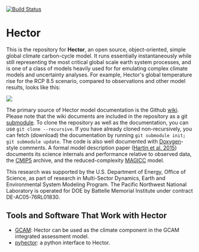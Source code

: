 [![Build Status](https://travis-ci.org/JGCRI/hector.svg?branch=master)](https://travis-ci.org/JGCRI/hector)

Hector
======

This is the repository for **Hector**, an open source, object-oriented, simple global climate carbon-cycle model. It  runs essentially instantaneously while still representing the most critical global scale earth system processes, and is one of a class of models heavily used for for emulating complex climate models and uncertainty analyses. For example, Hector's global temperature rise for the RCP 8.5 scenario, compared to observations and other model results, looks like this:

![](https://github.com/JGCRI/hector/wiki/rcp85.png)

The primary source of Hector model documentation is the Github [wiki](https://github.com/JGCRI/hector/wiki). Please note that the wiki documents are included in the repository as a git [submodule](https://git-scm.com/book/en/v2/Git-Tools-Submodules). To clone the repository as well as the documentation, you can use `git clone --recursive`. If you have already cloned non-recursively, you can fetch (download) the documentation by running `git submodule init; git submodule update`. The code is also well documented with [Doxygen](http://doxygen.org)-style comments. A formal model description paper ([Hartin et al. 2015](http://www.geosci-model-dev.net/8/939/2015/gmd-8-939-2015.html)) documents its science internals and performance relative to observed data, the [CMIP5](http://cmip-pcmdi.llnl.gov/cmip5/) archive, and the reduced-complexity [MAGICC](http://www.magicc.org) model.

This research was supported by the U.S. Department of Energy, Office of Science, as part of research in Multi-Sector Dynamics, Earth and Environmental System Modeling Program. The Pacific Northwest National Laboratory is operated for DOE by Battelle Memorial Institute under contract DE-AC05-76RL01830.

## Tools and Software That Work with Hector

* [GCAM](https://github.com/JGCRI/gcam-core): Hector can be used as
  the climate component in the GCAM integrated assessment model.  
* [pyhector](https://github.com/openclimatedata/pyhector): a python
  interface to Hector.  
  
  
